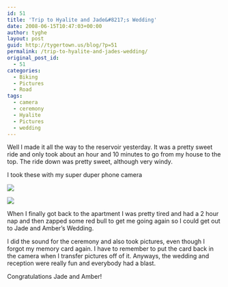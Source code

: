 ```yaml
---
id: 51
title: 'Trip to Hyalite and Jade&#8217;s Wedding'
date: 2008-06-15T10:47:03+00:00
author: tyghe
layout: post
guid: http://tygertown.us/blog/?p=51
permalink: /trip-to-hyalite-and-jades-wedding/
original_post_id:
  - 51
categories:
  - Biking
  - Pictures
  - Road
tags:
  - camera
  - ceremony
  - Hyalite
  - Pictures
  - wedding
---
```

Well I made it all the way to the reservoir yesterday. It was a pretty sweet ride and only took about an hour and 10 minutes to go from my house to the top. The ride down was pretty sweet, although very windy.
  
I took these with my super duper phone camera
  
[![](http://lh4.ggpht.com/vallardt/SFVFH38f08I/AAAAAAAAAXc/qAiWn_l63M4/s144/0614081312.jpg)](http://picasaweb.google.com/vallardt/Biking/photo#5212148145330312130)
  
[![](http://lh6.ggpht.com/vallardt/SFVFIWSTHdI/AAAAAAAAAXk/SgeA1pe2AG0/s144/0614081313.jpg)](http://picasaweb.google.com/vallardt/Biking/photo#5212148153474817490)
  
When I finally got back to the apartment I was pretty tired and had a 2 hour nap and then zapped some red bull to get me going again so I could get out to Jade and Amber&#8217;s Wedding.

I did the sound for the ceremony and also took pictures, even though I forgot my memory card again. I have to remember to put the card back in the camera when I transfer pictures off of it. Anyways, the wedding and reception were really fun and everybody had a blast.

Congratulations Jade and Amber!

